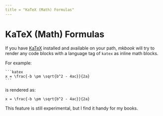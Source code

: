 ```yaml
---
title = "KaTeX (Math) Formulas"
---
```


# KaTeX (Math) Formulas

If you have [KaTeX](https://github.com/KaTeX/KaTeX) installed and available on your path, _mkbook_ will try to render any code blocks with a language tag of `katex` as inline math blocks.

For example:

~~~
```katex
x = \frac{-b \pm \sqrt{b^2 - 4ac}}{2a}
```
~~~

is rendered as:

```katex
x = \frac{-b \pm \sqrt{b^2 - 4ac}}{2a}
```

This feature is still experimental, but I find it handy for my books.
